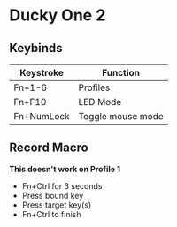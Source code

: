 # Ducky One 2

## Keybinds

| Keystroke  | Function          |
| ---------- | ----------------- |
| Fn+1-6     | Profiles          |
| Fn+F10     | LED Mode          |
| Fn+NumLock | Toggle mouse mode |

## Record Macro

**This doesn't work on Profile 1**

- Fn+Ctrl for 3 seconds
- Press bound key
- Press target key(s)
- Fn+Ctrl to finish

